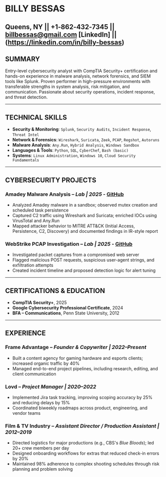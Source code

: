 # BILLY BESSAS
Queens, NY || +1‑862‑432‑7345 || <billbessas@gmail.com>
[LinkedIn] || (https://linkedin.com/in/billy-bessas)
---

## SUMMARY
Entry-level cybersecurity analyst with CompTIA Security+ certification and hands-on experience in malware analysis, network forensics, and SIEM tools like Splunk. Proven performer in high-pressure environments with transferable strengths in system analysis, risk mitigation, and communication. Passionate about security operations, incident response, and threat detection.

---

## TECHNICAL SKILLS
- **Security & Monitoring**: `Splunk`, `Security Audits`, `Incident Response`, `Threat Intel`
- **Network & Forensics**: `Wireshark`, `Suricata`, `Zeek`, `PCAP`, `Regshot`, `Autoruns`
- **Malware Analysis**: `Any.Run`, `Hybrid Analysis`, `Windows Sandbox`
- **Languages & Tools**: `Python`, `SQL`, `CyberChef`, `Bash (basic)`
- **Systems**: `Linux Administration`, `Windows 10`, `Cloud Security Fundamentals`

---

## CYBERSECURITY PROJECTS

### Amadey Malware Analysis – *Lab | 2025* -  [GitHub](https://github.com/billbessas/Portfolio/tree/main/Cybersecurity/Amadey-Malware-Analysis)
- Analyzed Amadey malware in a sandbox; observed mutex creation and scheduled task persistence
- Captured C2 traffic using Wireshark and Suricata; enriched IOCs using VirusTotal and Any.Run
- Mapped attacker behavior to MITRE ATT&CK (Initial Access, Persistence, C2, Discovery) and documented findings in IR-style report

### WebStrike PCAP Investigation – *Lab | 2025* -  [GitHub](https://github.com/billbessas/Portfolio/tree/main/Cybersecurity/WebStrike-PCAP-Investigation)
- Investigated packet captures from a compromised web server
- Flagged malicious POST requests, suspicious user-agent strings, and exfiltration attempts
- Created incident timeline and proposed detection logic for alert tuning

---

## CERTIFICATIONS & EDUCATION
- **CompTIA Security+**, 2025
- **Google Cybersecurity Professional Certificate**, 2024
- **BFA – Communications**, Penn State University, 2012
---
## EXPERIENCE

### Frame Advantage – *Founder & Copywriter | 2022–Present*
- Built a content agency for gaming hardware and esports clients; increased organic traffic by 40%
- Managed end-to-end project pipelines, including research, editing, and client communication

### Lovd – *Project Manager | 2020–2022*
- Implemented Jira task tracking, improving scoping accuracy by 25% and reducing delays by 15%
- Coordinated biweekly roadmaps across product, engineering, and vendor teams

### Film & TV Industry – *Assistant Director / Production Assistant | 2012–2019*
- Directed logistics for major productions (e.g., CBS's *Blue Bloods*); led 20+ crew members per day
- Designed onboarding workflows for extras that reduced check-in errors by 20%
- Maintained 98% adherence to complex shooting schedules through risk planning and problem solving
